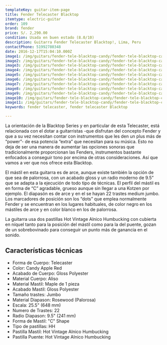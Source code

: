 ```yaml
---
templateKey: guitar-item-page
title: Fender Telecaster Blacktop
itemtype: electric-guitar
order: 109
brand: fender
price: S/. 2,290.00
condition: Usada en buen estado (8.0/10)
description: Guitarra Fender Telecaster Blacktop!, Lima, Peru
contactPhone: 51992780348
date: 2016-12-17T15:04:10.000Z
image1: /img/guitars/fender-tele-blacktop-candy/fender-tele-blacktop-candy-01.jpg
image2: /img/guitars/fender-tele-blacktop-candy/fender-tele-blacktop-candy-02.jpg
image3: /img/guitars/fender-tele-blacktop-candy/fender-tele-blacktop-candy-03.jpg
image4: /img/guitars/fender-tele-blacktop-candy/fender-tele-blacktop-candy-04.jpg
image5: /img/guitars/fender-tele-blacktop-candy/fender-tele-blacktop-candy-05.jpg
image6: /img/guitars/fender-tele-blacktop-candy/fender-tele-blacktop-candy-06.jpg
image7: /img/guitars/fender-tele-blacktop-candy/fender-tele-blacktop-candy-07.jpg
image8: /img/guitars/fender-tele-blacktop-candy/fender-tele-blacktop-candy-08.jpg
image9: /img/guitars/fender-tele-blacktop-candy/fender-tele-blacktop-candy-09.jpg
image10: /img/guitars/fender-tele-blacktop-candy/fender-tele-blacktop-candy-10.jpg
image11: /img/guitars/fender-tele-blacktop-candy/fender-tele-blacktop-candy-11.jpg
keywords: fender telecaster, fender telecaster Blacktop

---
```

La orientación de la Blacktop Series y en particular de esta Telecaster, está relacionada con el dotar a guitarristas -que disfrutan del concepto Fender y que a su vez necesitan contar con instrumentos que les den un plus más de “power”- de esa potencia “extra” que necesitan para su música. Esto no deja de ser una manera de aumentar las opciones sonoras que tradicionalmente proporcionan las Fenders, instrumentos bastante enfocados a conseguir tono por encima de otras consideraciones. Así que vamos a ver que nos ofrece esta Blacktop.

El mástil en esta guitarra es de arce, aunque existe también la opción de que sea de palorrosa, con un acabado gloss y un radio moderno de 9.5” que se adapta a la ejecución de todo tipo de técnicas. El perfil del mástil es en forma de “C” agradable, grueso aunque sin llegar a una Kotzen por ejemplo. El diapasón es de arce y en el se hayan 22 trastes medium jumbo. Los marcadores de posición son los “dots” que emplea normalmente Fender y se encuentran en los lugares habituales, de color negro en los mástiles de arce y en color blanco en los de palorrosa.

La guitarra usa dos pastillas Hot Vintage Alnico Humbucking con cubierta en níquel tanto para la posición del mástil como para la del puente, gozan de un sobrebovinado para conseguir un punto más de ganancia en el sonido.

## Características técnicas

* Forma de Cuerpo: Telecaster
* Color: Candy Apple Red
* Acabado de Cuerpo: Gloss Polyester
* Material Cuerpo: Aliso
* Material Mastil: Maple de 1 pieza
* Acabado Mastil: Gloss Polyester
* Tamaño trastes: Jumbo
* Material Diapason: Rosewood (Palorosa)
* Escala: 25.5" (648 mm)
* Numero de Trastes: 22
* Radio Diapason: 9.5" (241 mm)
* Forma de Mastil: "C" Shape
* Tipo de pastillas: HH
* Pastilla Mastil: Hot Vintage Alnico Humbucking
* Pastilla Puente: Hot Vintage Alnico Humbucking